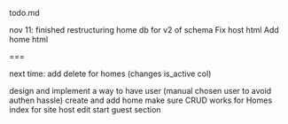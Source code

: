 todo.md

nov 11:
finished restructuring home db for v2 of schema
Fix host html
Add home html

===

next time:
add delete for homes (changes is_active col)

design and implement a way to have user (manual chosen user to avoid authen hassle) create and add home
make sure CRUD works for Homes
index for site
host edit
start guest section
